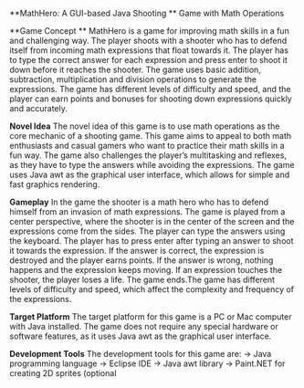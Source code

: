 **MathHero: A GUI-based Java Shooting **
Game with Math Operations

**Game Concept **
MathHero is a game for improving math skills in a fun and challenging way. The player shoots with a shooter who has to defend itself from incoming math expressions that float towards it. The player has to type the correct answer for each expression and press enter to shoot it down before it reaches the shooter. The game uses basic addition, subtraction, multiplication and division operations to generate the expressions. The game has different levels of difficulty and speed, and the player can earn points and bonuses for shooting down expressions quickly and accurately.

**Novel Idea** 
The novel idea of this game is to use math operations as the core mechanic of a shooting game. This game aims to appeal to both math enthusiasts and casual gamers who want to practice their math skills in a fun way. The game also challenges the player’s multitasking and reflexes, as they have to type the answers while avoiding the expressions. The game uses Java awt as the graphical user interface, which allows for simple and fast graphics rendering.

**Gameplay**
In the game the shooter is a math hero who has to defend himself from an invasion of math expressions. The game is played from a center perspective, where the shooter is in the center of the screen and the expressions come from the sides. The player can type the answers using the keyboard. The player has to press enter after typing an answer to shoot it towards the expression. If the answer is correct, the expression is destroyed and the player earns points. If the answer is wrong, nothing happens and the expression keeps moving. If an expression touches the shooter, the player loses a life. The game ends.The game has different levels of difficulty and speed, which affect the complexity and frequency of the expressions. 

**Target Platform**
The target platform for this game is a PC or Mac computer with Java installed. The game does not require any special hardware or software features, as it uses Java awt as the graphical user interface.

**Development Tools**
The development tools for this game are:
-> Java programming language
-> Eclipse IDE
-> Java awt library
-> Paint.NET for creating 2D sprites (optional
